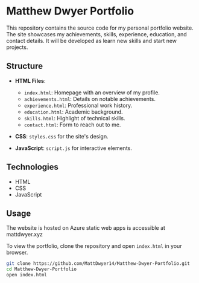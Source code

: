 # Matthew Dwyer Portfolio

This repository contains the source code for my personal portfolio website. The site showcases my achievements, skills, experience, education, and contact details. It will be developed as learn new skills and start new projects.

## Structure

- **HTML Files**:
  - `index.html`: Homepage with an overview of my profile.
  - `achievements.html`: Details on notable achievements.
  - `experience.html`: Professional work history.
  - `education.html`: Academic background.
  - `skills.html`: Highlight of technical skills.
  - `contact.html`: Form to reach out to me.

- **CSS**: `styles.css` for the site's design.
- **JavaScript**: `script.js` for interactive elements.

## Technologies

- HTML
- CSS
- JavaScript

## Usage

The website is hosted on Azure static web apps is accessible at mattdwyer.xyz

To view the portfolio, clone the repository and open `index.html` in your browser.

```bash
git clone https://github.com/MattDwyer14/Matthew-Dwyer-Portfolio.git
cd Matthew-Dwyer-Portfolio
open index.html
